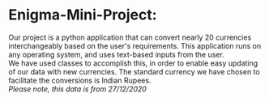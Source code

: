 # Enigma-Mini-Project:
Our project is a python application that can convert nearly 20 currencies interchangeably based on the user's requirements. This application runs on any operating system, and uses text-based inputs from the user. <br>
We have used classes to accomplish this, in order to enable easy updating of our data with new currencies. The standard currency we have chosen to facilitate the conversions is Indian Rupees. <br>
_Please note, this data is from 27/12/2020_

